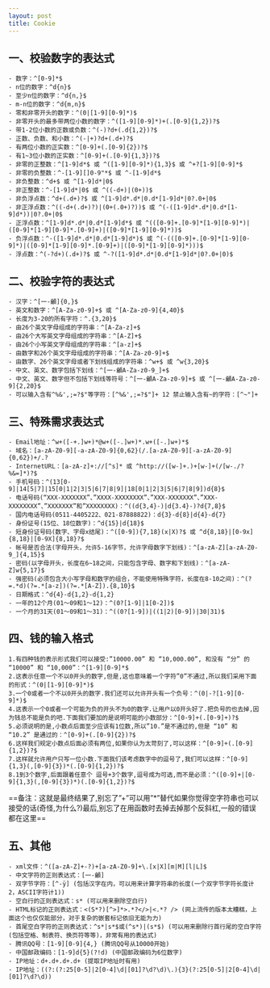 ```yaml
---
layout: post
title: Cookie
---
```


## 一、校验数字的表达式
    - 数字：^[0-9]*$
    - n位的数字：^d{n}$
    - 至少n位的数字：^d{n,}$
    - m-n位的数字：^d{m,n}$
    - 零和非零开头的数字：^(0|[1-9][0-9]*)$
    - 非零开头的最多带两位小数的数字：^([1-9][0-9]*)+(.[0-9]{1,2})?$
    - 带1-2位小数的正数或负数：^(-)?d+(.d{1,2})?$
    - 正数、负数、和小数：^(-|+)?d+(.d+)?$
    - 有两位小数的正实数：^[0-9]+(.[0-9]{2})?$
    - 有1~3位小数的正实数：^[0-9]+(.[0-9]{1,3})?$
    - 非零的正整数：^[1-9]d*$ 或 ^([1-9][0-9]*){1,3}$ 或 ^+?[1-9][0-9]*$
    - 非零的负整数：^-[1-9][]0-9"*$ 或 ^-[1-9]d*$
    - 非负整数：^d+$ 或 ^[1-9]d*|0$
    - 非正整数：^-[1-9]d*|0$ 或 ^((-d+)|(0+))$
    - 非负浮点数：^d+(.d+)?$ 或 ^[1-9]d*.d*|0.d*[1-9]d*|0?.0+|0$
    - 非正浮点数：^((-d+(.d+)?)|(0+(.0+)?))$ 或 ^(-([1-9]d*.d*|0.d*[1-9]d*))|0?.0+|0$
    - 正浮点数：^[1-9]d*.d*|0.d*[1-9]d*$ 或 ^(([0-9]+.[0-9]*[1-9][0-9]*)|([0-9]*[1-9][0-9]*.[0-9]+)|([0-9]*[1-9][0-9]*))$
    - 负浮点数：^-([1-9]d*.d*|0.d*[1-9]d*)$ 或 ^(-(([0-9]+.[0-9]*[1-9][0-9]*)|([0-9]*[1-9][0-9]*.[0-9]+)|([0-9]*[1-9][0-9]*)))$
    - 浮点数：^(-?d+)(.d+)?$ 或 ^-?([1-9]d*.d*|0.d*[1-9]d*|0?.0+|0)$
## 二、校验字符的表达式
    - 汉字：^[一-龥]{0,}$
    - 英文和数字：^[A-Za-z0-9]+$ 或 ^[A-Za-z0-9]{4,40}$
    - 长度为3-20的所有字符：^.{3,20}$
    - 由26个英文字母组成的字符串：^[A-Za-z]+$
    - 由26个大写英文字母组成的字符串：^[A-Z]+$
    - 由26个小写英文字母组成的字符串：^[a-z]+$
    - 由数字和26个英文字母组成的字符串：^[A-Za-z0-9]+$
    - 由数字、26个英文字母或者下划线组成的字符串：^w+$ 或 ^w{3,20}$
    - 中文、英文、数字包括下划线：^[一-龥A-Za-z0-9_]+$
    - 中文、英文、数字但不包括下划线等符号：^[一-龥A-Za-z0-9]+$ 或 ^[一-龥A-Za-z0-9]{2,20}$
    - 可以输入含有^%&',;=?$"等字符：[^%&',;=?$"]+ 12 禁止输入含有~的字符：[^~"]+
## 三、特殊需求表达式
    - Email地址：^w+([-+.]w+)*@w+([-.]w+)*.w+([-.]w+)*$
    - 域名：[a-zA-Z0-9][-a-zA-Z0-9]{0,62}(/.[a-zA-Z0-9][-a-zA-Z0-9]{0,62})+/.?
    - InternetURL：[a-zA-z]+://[^s]* 或 ^http://([w-]+.)+[w-]+(/[w-./?%&=]*)?$
    - 手机号码：^(13[0-9]|14[5|7]|15[0|1|2|3|5|6|7|8|9]|18[0|1|2|3|5|6|7|8|9])d{8}$
    - 电话号码(“XXX-XXXXXXX”、”XXXX-XXXXXXXX”、”XXX-XXXXXXX”、”XXX-XXXXXXXX”、”XXXXXXX”和”XXXXXXXX)：^((d{3,4}-)|d{3.4}-)?d{7,8}$
    - 国内电话号码(0511-4405222、021-87888822)：d{3}-d{8}|d{4}-d{7}
    - 身份证号(15位、18位数字)：^d{15}|d{18}$
    - 短身份证号码(数字、字母x结尾)：^([0-9]){7,18}(x|X)?$ 或 ^d{8,18}|[0-9x]{8,18}|[0-9X]{8,18}?$
    - 帐号是否合法(字母开头，允许5-16字节，允许字母数字下划线)：^[a-zA-Z][a-zA-Z0-9_]{4,15}$
    - 密码(以字母开头，长度在6~18之间，只能包含字母、数字和下划线)：^[a-zA-Z]w{5,17}$
    - 强密码(必须包含大小写字母和数字的组合，不能使用特殊字符，长度在8-10之间)：^(?=.*d)(?=.*[a-z])(?=.*[A-Z]).{8,10}$
    - 日期格式：^d{4}-d{1,2}-d{1,2}
    - 一年的12个月(01～09和1～12)：^(0?[1-9]|1[0-2])$
    - 一个月的31天(01～09和1～31)：^((0?[1-9])|((1|2)[0-9])|30|31)$
## 四、钱的输入格式
    1.有四种钱的表示形式我们可以接受:”10000.00” 和 “10,000.00”, 和没有 “分” 的 “10000” 和 “10,000”：^[1-9][0-9]*$
    2.这表示任意一个不以0开头的数字,但是,这也意味着一个字符”0”不通过,所以我们采用下面的形式：^(0|[1-9][0-9]*)$
    3.一个0或者一个不以0开头的数字.我们还可以允许开头有一个负号：^(0|-?[1-9][0-9]*)$
    4.这表示一个0或者一个可能为负的开头不为0的数字.让用户以0开头好了.把负号的也去掉,因为钱总不能是负的吧.下面我们要加的是说明可能的小数部分：^[0-9]+(.[0-9]+)?$
    5.必须说明的是,小数点后面至少应该有1位数,所以”10.”是不通过的,但是 “10” 和 “10.2” 是通过的：^[0-9]+(.[0-9]{2})?$
    6.这样我们规定小数点后面必须有两位,如果你认为太苛刻了,可以这样：^[0-9]+(.[0-9]{1,2})?$
    7.这样就允许用户只写一位小数.下面我们该考虑数字中的逗号了,我们可以这样：^[0-9]{1,3}(,[0-9]{3})*(.[0-9]{1,2})?$
    8.1到3个数字,后面跟着任意个 逗号+3个数字,逗号成为可选,而不是必须：^([0-9]+|[0-9]{1,3}(,[0-9]{3})*)(.[0-9]{1,2})?$

==备注：这就是最终结果了,别忘了”+”可以用”*”替代如果你觉得空字符串也可以接受的话(奇怪,为什么?)最后,别忘了在用函数时去掉去掉那个反斜杠,一般的错误都在这里==
## 五、其他
    - xml文件：^([a-zA-Z]+-?)+[a-zA-Z0-9]+\.[x|X][m|M][l|L]$
    - 中文字符的正则表达式：[一-龥]
    - 双字节字符：[^-ÿ] (包括汉字在内，可以用来计算字符串的长度(一个双字节字符长度计2，ASCII字符计1))
    - 空白行的正则表达式：s* (可以用来删除空白行)
    - HTML标记的正则表达式：<(S*?)[^>]*>.*?</>|<.*? /> (网上流传的版本太糟糕，上面这个也仅仅能部分，对于复杂的嵌套标记依旧无能为力)
    - 首尾空白字符的正则表达式：^s*|s*$或(^s*)|(s*$) (可以用来删除行首行尾的空白字符(包括空格、制表符、换页符等等)，非常有用的表达式)
    - 腾讯QQ号：[1-9][0-9]{4,} (腾讯QQ号从10000开始)
    - 中国邮政编码：[1-9]d{5}(?!d) (中国邮政编码为6位数字)
    - IP地址：d+.d+.d+.d+ (提取IP地址时有用)
    - IP地址：((?:(?:25[0-5]|2[0-4]\d|[01]?\d?\d)\.){3}(?:25[0-5]|2[0-4]\d|[01]?\d?\d))